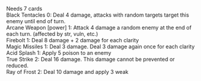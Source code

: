 Needs 7 cards <br /> 
Black Tentacles	0: Deal 4 damage, attacks with random targets target this enemy until end of turn.<br /> 
Arcane Weapon	[power] 1: Attack 4 damage a random enemy at the end of each turn. (affected by str, vuln, etc.) <br /> 
Firebolt	1: Deal 8 damage + 2 damage for each clarity <br /> 
Magic Missiles	1: Deal 3 damage. Deal 3 damage again once for each clarity<br /> 
Acid Splash	1: Apply 5 poison to an enemy <br /> 
True Strike	2: Deal 16 damage. This damage cannot be prevented or reduced. <br /> 
Ray of Frost	2: Deal 10 damage and apply 3 weak
